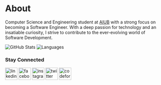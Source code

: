 # About 

Computer Science and Engineering student at [AIUB](https://www.aiub.edu/) with a strong focus on becoming a Software Engineer. With a deep passion for technology and an insatiable curiosity, I strive to contribute to the ever-evolving world of Software Development.



![GitHub Stats](https://github-readme-stats.vercel.app/api?username=mashudh-ahmed&count_private=true&show_icons=true&theme=transparent&bg_color=00000000)
![Languages](https://github-readme-stats.vercel.app/api/top-langs/?username=mashudh-ahmed&layout=compact&theme=transparent&bg_color=00000000)



### Stay Connected




[<img src='https://cdn.jsdelivr.net/npm/simple-icons@3.0.1/icons/linkedin.svg' alt='linkedin' height='40'>](https://www.linkedin.com/in/mashudh-ahmed/) [<img src='https://cdn.jsdelivr.net/npm/simple-icons@3.0.1/icons/facebook.svg' alt='facebook' height='40'>](https://www.facebook.com/mashhood.siam)  [<img src='https://cdn.jsdelivr.net/npm/simple-icons@3.0.1/icons/instagram.svg' alt='instagram' height='40'>](https://www.instagram.com/mashhood.siam/)  [<img src='https://cdn.jsdelivr.net/npm/simple-icons@3.0.1/icons/twitter.svg' alt='twitter' height='40'>](https://twitter.com/mashhood_siam)   [<img src='https://cdn.jsdelivr.net/npm/simple-icons@3.0.1/icons/codeforces.svg' alt='codeforces' height='40'>](https://codeforces.com/profile/mashudh_ahmed)



